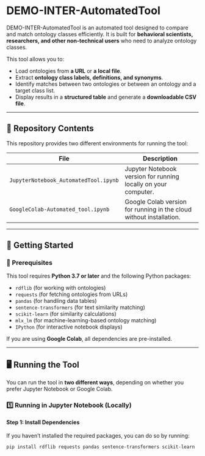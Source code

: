 # DEMO-INTER-AutomatedTool


DEMO-INTER-AutomatedTool is an automated tool designed to compare and match ontology classes efficiently. It is built for **behavioral scientists, researchers, and other non-technical users** who need to analyze ontology classes.

This tool allows you to:
- Load ontologies from **a URL** or **a local file**.
- Extract **ontology class labels, definitions, and synonyms**.
- Identify matches between two ontologies or between an ontology and a target class list.
- Display results in a **structured table** and generate a **downloadable CSV file**.

---

## 📂 Repository Contents

This repository provides two different environments for running the tool:

| File | Description |
|------|------------|
| `JupyterNotebook_AutomatedTool.ipynb` | Jupyter Notebook version for running locally on your computer. |
| `GoogleColab-Automated_tool.ipynb` | Google Colab version for running in the cloud without installation. |

---

## 🚀 Getting Started

### 🔧 Prerequisites

This tool requires **Python 3.7 or later** and the following Python packages:

- `rdflib` (for working with ontologies)
- `requests` (for fetching ontologies from URLs)
- `pandas` (for handling data tables)
- `sentence-transformers` (for text similarity matching)
- `scikit-learn` (for similarity calculations)
- `mlx_lm` (for machine-learning-based ontology matching)
- `IPython` (for interactive notebook displays)

If you are using **Google Colab**, all dependencies are pre-installed.

---

## 🖥️ Running the Tool

You can run the tool in **two different ways**, depending on whether you prefer Jupyter Notebook or Google Colab.

### **1️⃣ Running in Jupyter Notebook (Locally)**

#### **Step 1: Install Dependencies**
If you haven’t installed the required packages, you can do so by running:

```bash
pip install rdflib requests pandas sentence-transformers scikit-learn
